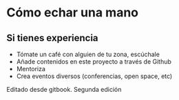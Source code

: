 # Cómo echar una mano

## Si tienes experiencia

* Tómate un café con alguien de tu zona, escúchale
* Añade contenidos en este proyecto a través de Github
* Mentoriza
* Crea eventos diversos (conferencias, open space, etc)

Editado desde gitbook. Segunda edición

##
